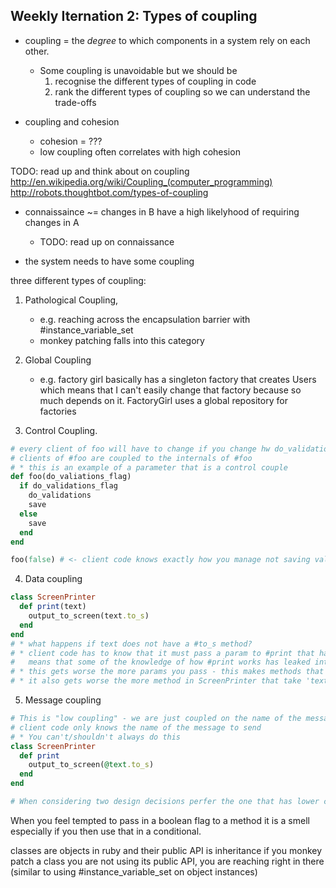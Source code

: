 ## Weekly Iternation 2: Types of coupling

* coupling = the _degree_ to which components in a system rely on each other.
    * Some coupling is unavoidable but we should be
        1. recognise the different types of coupling in code
        2. rank the different types of coupling
      so we can understand the trade-offs

* coupling and cohesion
    * cohesion = ???
    * low coupling often correlates with high cohesion

TODO: read up and think about on coupling http://en.wikipedia.org/wiki/Coupling_(computer_programming)
http://robots.thoughtbot.com/types-of-coupling

* connaissaince ~= changes in B have a high likelyhood of requiring changes in A
  * TODO: read up on connaissance

* the system needs to have some coupling


three different types of coupling:

1. Pathological Coupling,
    * e.g. reaching across the encapsulation barrier with #instance_variable_set
    * monkey patching falls into this category

2. Global Coupling
    * e.g. factory girl basically has a singleton factory that creates Users which means that I can't easily change that factory because so much depends on it. FactoryGirl uses a global repository for factories

3. Control Coupling.

```ruby
# every client of foo will have to change if you change hw do_validations_flag works
# clients of #foo are coupled to the internals of #foo
# * this is an example of a parameter that is a control couple
def foo(do_valiations_flag)
  if do_validations_flag
    do_validations
    save
  else
    save
  end
end

foo(false) # <- client code knows exactly how you manage not saving validations internally
```

4. Data coupling

```ruby
class ScreenPrinter
  def print(text)
    output_to_screen(text.to_s)
  end
end
# * what happens if text does not have a #to_s method?
# * client code has to know that it must pass a param to #print that has a #to_s - this
#   means that some of the knowledge of how #print works has leaked into the client code.
# * this gets worse the more params you pass - this makes methods that take 0 args better than those that take any
# * it also gets worse the more method in ScreenPrinter that take 'text'
```

5. Message coupling

```ruby
# This is "low coupling" - we are just coupled on the name of the message i.e.
# client code only knows the name of the message to send
# * You can't/shouldn't always do this
class ScreenPrinter
  def print
    output_to_screen(@text.to_s)
  end
end

# When considering two design decisions perfer the one that has lower coupling
```

When  you feel tempted to pass in a boolean flag to a method it is a smell especially if you then use that in a conditional.

classes are objects in ruby and their public API is inheritance
if you monkey patch a class you are not using its public API, you are reaching right in there (similar to using #instance_variable_set on object instances)


